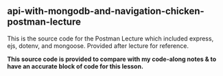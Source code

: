 ## api-with-mongodb-and-navigation-chicken-postman-lecture

This is the source code for the Postman Lecture which included express, ejs, dotenv, and mongoose. Provided after lecture for reference.

**This source code is provided to compare with my code-along notes & to have an accurate block of code for this lesson.**
